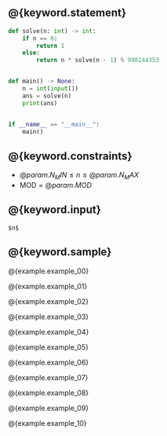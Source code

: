 ## @{keyword.statement}

``` python
def solve(n: int) -> int:
    if n == 0:
        return 1
    else:
        return n * solve(n - 1) % 998244353


def main() -> None:
    n = int(input())
    ans = solve(n)
    print(ans)


if __name__ == "__main__":
    main()
```

## @{keyword.constraints}

- $@{param.N_MIN} \leq n \leq @{param.N_MAX}$
- $\mathrm{MOD} = @{param.MOD}$

## @{keyword.input}

```
$n$
```

## @{keyword.sample}

@{example.example_00}

@{example.example_01}

@{example.example_02}

@{example.example_03}

@{example.example_04}

@{example.example_05}

@{example.example_06}

@{example.example_07}

@{example.example_08}

@{example.example_09}

@{example.example_10}
